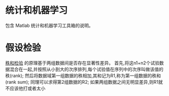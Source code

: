 # 统计和机器学习
包含 Matlab 统计和机器学习工具箱的说明。

# 假设检验
[秩和检验](https://jingyan.baidu.com/article/72ee561ab11a33e16138dfcc.html) 的原理基于两组数据间是否存在显著性差异。
首先,将这n1+n2个试验数据混合在一起,并按照从小到大的次序排列,每个试验值在序列中的次序叫做该值的秩(rank);
然后将数据域第一组数据的秩相加,其和记为R1,称为第一组数据的秩和(rank sum);
同理可以求得第2组数据的R2;
如果两组数据之间无明显差异,则R1就不应该他打或者太小
